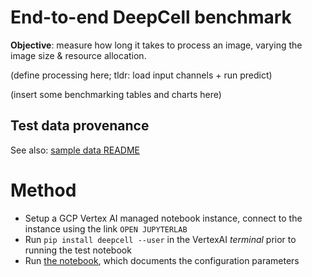 # End-to-end DeepCell benchmark

**Objective**: measure how long it takes to process an image, varying the image size & resource allocation.

(define processing here; tldr: load input channels + run predict)

(insert some benchmarking tables and charts here)

## Test data provenance

See also: [sample data README](https://github.com/dchaley/deepcell-imaging/tree/main/sample-data)

# Method

- Setup a GCP Vertex AI managed notebook instance, connect to the instance using the link `OPEN JUPYTERLAB`
- Run `pip install deepcell --user` in the VertexAI *terminal* prior to running the test notebook
- Run [the notebook](deepcell-e2e-benchmark.ipynb), which documents the configuration parameters
